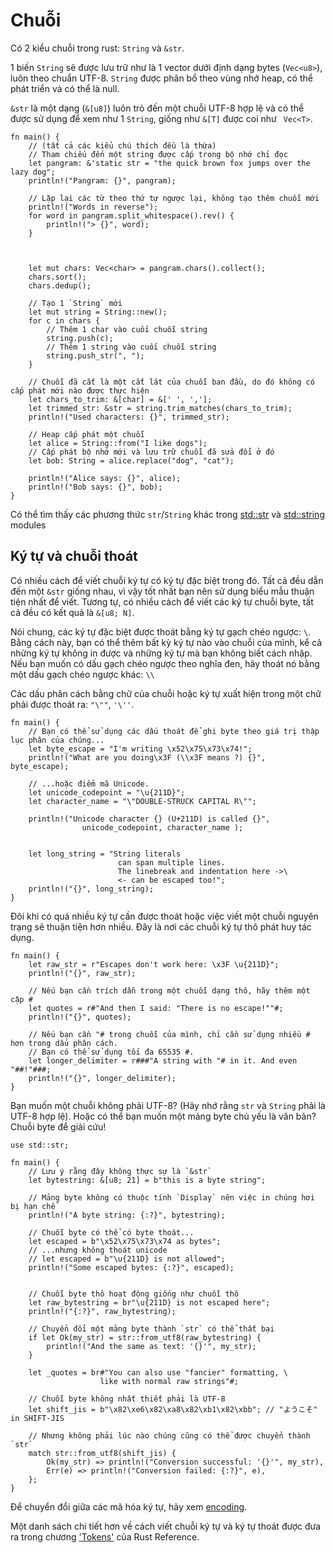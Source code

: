 # Chuỗi

Có 2 kiểu chuỗi trong rust: `String` và `&str`.

1 biến `String` sẽ được lưu trữ như là 1 vector dưới định dạng bytes (`Vec<u8>`), luôn theo chuẩn UTF-8. `String` được phân bổ theo vùng nhớ heap, có thể phát triển và có thể là null.

`&str` là một dạng (`&[u8]`) luôn trỏ đến một chuỗi UTF-8 hợp lệ và có thể được sử dụng để xem như 1 `String`, giống như `&[T]` được coi như ` Vec<T>`.


```rust,editable
fn main() {
    // (tất cả các kiểu chú thích đều là thừa)
    // Tham chiếu đến một string được cấp trong bộ nhớ chỉ đọc
    let pangram: &'static str = "the quick brown fox jumps over the lazy dog";
    println!("Pangram: {}", pangram);

    // Lặp lại các từ theo thứ tự ngược lại, không tạo thêm chuỗi mới
    println!("Words in reverse");
    for word in pangram.split_whitespace().rev() {
        println!("> {}", word);
    }



    let mut chars: Vec<char> = pangram.chars().collect();
    chars.sort();
    chars.dedup();

    // Tạo 1 `String` mới
    let mut string = String::new();
    for c in chars {
        // Thêm 1 char vào cuối chuỗi string
        string.push(c);
        // Thêm 1 string vào cuối chuỗi string
        string.push_str(", ");
    }

    // Chuỗi đã cắt là một cắt lát của chuỗi ban đầu, do đó không có cấp phát mới nào được thực hiện
    let chars_to_trim: &[char] = &[' ', ','];
    let trimmed_str: &str = string.trim_matches(chars_to_trim);
    println!("Used characters: {}", trimmed_str);

    // Heap cấp phát một chuỗi
    let alice = String::from("I like dogs");
    // Cấp phát bộ nhớ mới và lưu trữ chuỗi đã sửa đổi ở đó
    let bob: String = alice.replace("dog", "cat");

    println!("Alice says: {}", alice);
    println!("Bob says: {}", bob);
}
```

Có thể tìm thấy các phương thức `str`/`String` khác trong
[std::str][str] và
[std::string][string]
modules

## Ký tự và chuỗi thoát

Có nhiều cách để viết chuỗi ký tự có ký tự đặc biệt trong đó. Tất cả đều dẫn đến một `&str` giống nhau, vì vậy tốt nhất bạn nên sử dụng biểu mẫu thuận tiện nhất để viết. Tương tự, có nhiều cách để viết các ký tự chuỗi byte, tất cả đều có kết quả là `&[u8; N]`.

Nói chung, các ký tự đặc biệt được thoát bằng ký tự gạch chéo ngược: `\`. Bằng cách này, bạn có thể thêm bất kỳ ký tự nào vào chuỗi của mình, kể cả những ký tự không in được và những ký tự mà bạn không biết cách nhập. Nếu bạn muốn có dấu gạch chéo ngược theo nghĩa đen, hãy thoát nó bằng một dấu gạch chéo ngược khác: `\\`

Các dấu phân cách bằng chữ của chuỗi hoặc ký tự xuất hiện trong một chữ phải được thoát ra: `"\""`, `'\''`.

```rust,editable
fn main() {
    // Bạn có thể sử dụng các dấu thoát để ghi byte theo giá trị thập lục phân của chúng...
    let byte_escape = "I'm writing \x52\x75\x73\x74!";
    println!("What are you doing\x3F (\\x3F means ?) {}", byte_escape);

    // ...hoặc điểm mã Unicode.
    let unicode_codepoint = "\u{211D}";
    let character_name = "\"DOUBLE-STRUCK CAPITAL R\"";

    println!("Unicode character {} (U+211D) is called {}",
                unicode_codepoint, character_name );


    let long_string = "String literals
                        can span multiple lines.
                        The linebreak and indentation here ->\
                        <- can be escaped too!";
    println!("{}", long_string);
}
```

Đôi khi có quá nhiều ký tự cần được thoát hoặc việc viết một chuỗi nguyên trạng sẽ thuận tiện hơn nhiều. Đây là nơi các chuỗi ký tự thô phát huy tác dụng.

```rust, editable
fn main() {
    let raw_str = r"Escapes don't work here: \x3F \u{211D}";
    println!("{}", raw_str);

    // Nếu bạn cần trích dẫn trong một chuỗi dạng thô, hãy thêm một cặp #
    let quotes = r#"And then I said: "There is no escape!""#;
    println!("{}", quotes);

    // Nếu bạn cần "# trong chuỗi của mình, chỉ cần sử dụng nhiều # hơn trong dấu phân cách.
    // Bạn có thể sử dụng tối đa 65535 #.
    let longer_delimiter = r###"A string with "# in it. And even "##!"###;
    println!("{}", longer_delimiter);
}
```

Bạn muốn một chuỗi không phải UTF-8? (Hãy nhớ rằng `str` và `String` phải là UTF-8 hợp lệ).
Hoặc có thể bạn muốn một mảng byte chủ yếu là văn bản? Chuỗi byte để giải cứu!

```rust, editable
use std::str;

fn main() {
    // Lưu ý rằng đây không thực sự là `&str`
    let bytestring: &[u8; 21] = b"this is a byte string";

    // Mảng byte không có thuộc tính `Display` nên việc in chúng hơi bị hạn chế
    println!("A byte string: {:?}", bytestring);

    // Chuỗi byte có thể có byte thoát...
    let escaped = b"\x52\x75\x73\x74 as bytes";
    // ...nhưng không thoát unicode
    // let escaped = b"\u{211D} is not allowed";
    println!("Some escaped bytes: {:?}", escaped);


    // Chuỗi byte thô hoạt động giống như chuỗi thô
    let raw_bytestring = br"\u{211D} is not escaped here";
    println!("{:?}", raw_bytestring);

    // Chuyển đổi một mảng byte thành `str` có thể thất bại
    if let Ok(my_str) = str::from_utf8(raw_bytestring) {
        println!("And the same as text: '{}'", my_str);
    }

    let _quotes = br#"You can also use "fancier" formatting, \
                    like with normal raw strings"#;

    // Chuỗi byte không nhất thiết phải là UTF-8
    let shift_jis = b"\x82\xe6\x82\xa8\x82\xb1\x82\xbb"; // "ようこそ" in SHIFT-JIS

    // Nhưng không phải lúc nào chúng cũng có thể được chuyển thành `str`
    match str::from_utf8(shift_jis) {
        Ok(my_str) => println!("Conversion successful: '{}'", my_str),
        Err(e) => println!("Conversion failed: {:?}", e),
    };
}
```

Để chuyển đổi giữa các mã hóa ký tự, hãy xem [encoding][encoding-crate].

Một danh sách chi tiết hơn về cách viết chuỗi ký tự và ký tự thoát
được đưa ra trong chương ['Tokens'][tokens] của Rust Reference.

[str]: https://doc.rust-lang.org/std/str/
[string]: https://doc.rust-lang.org/std/string/
[tokens]: https://doc.rust-lang.org/reference/tokens.html
[encoding-crate]: https://crates.io/crates/encoding
